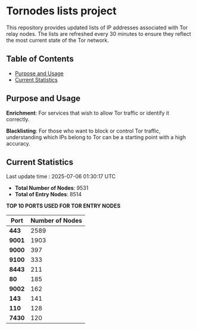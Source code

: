 # Tornodes lists project

This repository provides updated lists of IP addresses associated with Tor relay nodes. The lists are refreshed every 30 minutes to ensure they reflect the most current state of the Tor network.

## Table of Contents

- [Purpose and Usage](#purpose-and-usage)
- [Current Statistics](#current-statistics)


## Purpose and Usage

**Enrichment**: For services that wish to allow Tor traffic or identify it correctly.

**Blacklisting**: For those who want to block or control Tor traffic, understanding which IPs belong to Tor can be a starting point with a high accuracy.

## Current Statistics

Last update time : 2025-07-06 01:30:17 UTC

- **Total Number of Nodes**: 9531
- **Total of Entry Nodes**: 8514

**TOP 10 PORTS USED FOR TOR ENTRY NODES**

| **Port** | **Number of Nodes** |
|------|-----------------|
| **443**   | 2589  |
| **9001**   | 1903  |
| **9000**   | 397  |
| **9100**   | 333  |
| **8443**   | 211  |
| **80**   | 185  |
| **9002**   | 162  |
| **143**   | 141  |
| **110**   | 128  |
| **7430**   | 120  |

